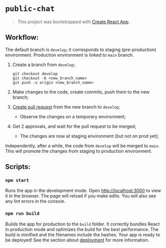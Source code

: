 # `public-chat`

> This project was bootstrapped with [Create React App](https://github.com/facebook/create-react-app).

## Workflow:

The default branch is `develop`; it corresponds to staging (pre-production) environment. Production environment is linked to `main` branch.

1. Create a branch from `develop`;

	```
	git checkout develop
	git checkout -b <new_branch_name>
	git push -u origin <new_branch_name>
	```

1. Make changes to the code, create commits, push them to the new branch;
1. [Create pull request] from the new branch to `develop`;
	- Observe the changes on a temporary environment;
1. Get 2 approvals, and wait for the pull request to be merged;
	- The changes are now at staging environment (but not on prod yet);

Independently, after a while, the code from `develop` will be merged to `main`. This will promote the changes from staging to production environment.

  [Create pull request]: https://github.com/public-chat-team/public-chat/compare

## Scripts:

### `npm start`

Runs the app in the development mode. Open [http://localhost:3000](http://localhost:3000) to view it in the browser.
The page will reload if you make edits. You will also see any lint errors in the console.

<!--
### `npm test`

Launches the test runner in the interactive watch mode. See the section about [running tests](https://facebook.github.io/create-react-app/docs/running-tests) for more information.
-->

### `npm run build`

Builds the app for production to the `build` folder. It correctly bundles React in production mode and optimizes the build for the best performance.
The build is minified and the filenames include the hashes. Your app is ready to be deployed!
See the section about [deployment](https://facebook.github.io/create-react-app/docs/deployment) for more information.
